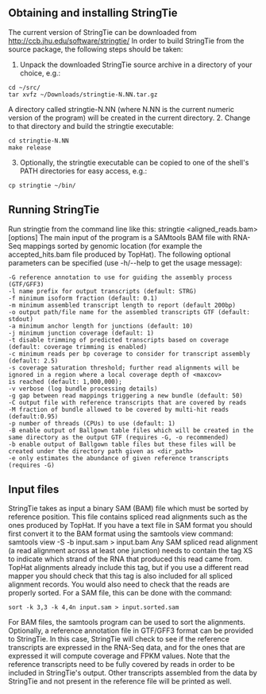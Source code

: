 Obtaining and installing StringTie
----------------------------------
The current version of StringTie can be downloaded from
  http://ccb.jhu.edu/software/stringtie/
In order to build StringTie from the source package,
the following steps should be taken:
1. Unpack the downloaded StringTie source archive
in a directory of your choice, e.g.:
```
cd ~/src/
tar xvfz ~/Downloads/stringtie-N.NN.tar.gz
```
A directory called stringtie-N.NN (where N.NN is the current
numeric version of the program) will be created in the current directory.
2. Change to that directory and build the stringtie executable:
```
cd stringtie-N.NN
make release
```
3. Optionally, the stringtie executable can be copied to one of the
shell's PATH directories for easy access, e.g.:
```
cp stringtie ~/bin/
```
Running StringTie
-----------------
Run stringtie from the command line like this:
stringtie <aligned_reads.bam> [options]
The main input of the program is a SAMtools BAM file with RNA-Seq mappings
sorted by genomic location (for example the accepted_hits.bam file produced
by TopHat).
The following optional parameters can be specified (use -h/--help to get the
usage message):
```
-G reference annotation to use for guiding the assembly process (GTF/GFF3)
-l name prefix for output transcripts (default: STRG)
-f minimum isoform fraction (default: 0.1)
-m minimum assembled transcript length to report (default 200bp)
-o output path/file name for the assembled transcripts GTF (default: stdout)
-a minimum anchor length for junctions (default: 10)
-j minimum junction coverage (default: 1)
-t disable trimming of predicted transcripts based on coverage
(default: coverage trimming is enabled)
-c minimum reads per bp coverage to consider for transcript assembly (default: 2.5)
-s coverage saturation threshold; further read alignments will be
ignored in a region where a local coverage depth of <maxcov>
is reached (default: 1,000,000);
-v verbose (log bundle processing details)
-g gap between read mappings triggering a new bundle (default: 50)
-C output file with reference transcripts that are covered by reads
-M fraction of bundle allowed to be covered by multi-hit reads (default:0.95)
-p number of threads (CPUs) to use (default: 1)
-B enable output of Ballgown table files which will be created in the
same directory as the output GTF (requires -G, -o recommended)
-b enable output of Ballgown table files but these files will be
created under the directory path given as <dir_path>
-e only estimates the abundance of given reference transcripts (requires -G)
```

Input files
-----------
StringTie takes as input a binary SAM (BAM) file which must be sorted by
reference position. This file contains spliced read alignments such as the
ones produced by TopHat. If you have a text file in SAM format you should
first convert it to the BAM format using the samtools view command:
samtools view -S -b input.sam > input.bam
Any SAM spliced read alignment (a read alignment across at least one junction)
needs to contain the tag XS to indicate which strand of the RNA that produced
this read came from. TopHat alignments already include this tag, but if you use
a different read mapper you should check that this tag is also included for all
spliced alignment records. You would also need to check that the reads are
properly sorted. For a SAM file, this can be done with the command:
```
sort -k 3,3 -k 4,4n input.sam > input.sorted.sam
```
For BAM files, the samtools program can be used to sort the alignments.
Optionally, a reference annotation file in GTF/GFF3 format
can be provided to StringTie. In this case, StringTie will check
to see if the reference transcripts are expressed in the RNA-Seq data,
and for the ones that are expressed it will compute coverage and FPKM values.
Note that the reference transcripts need to be fully covered by reads
in order to be included in StringTie's output. Other transcripts
assembled from the data by StringTie and not present in the reference
file will be printed as well.
